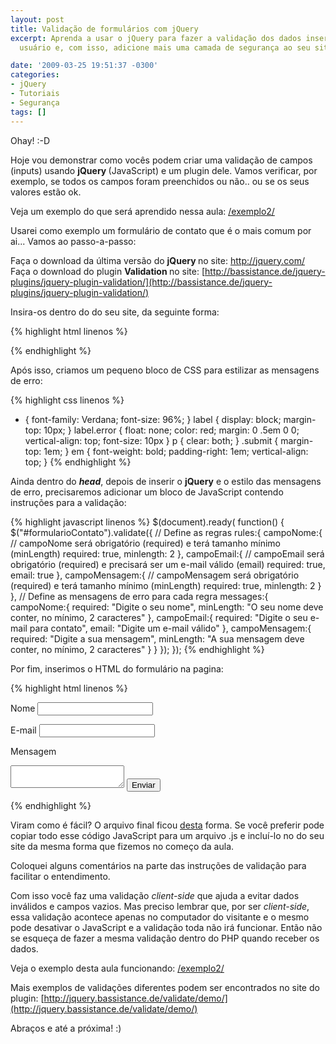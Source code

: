 ```yaml
---
layout: post
title: Validação de formulários com jQuery
excerpt: Aprenda a usar o jQuery para fazer a validação dos dados inseridos pelo seu
  usuário e, com isso, adicione mais uma camada de segurança ao seu site.

date: '2009-03-25 19:51:37 -0300'
categories:
- jQuery
- Tutoriais
- Segurança
tags: []
---
```

Ohay!  :-D

Hoje vou demonstrar como vocês podem criar uma validação de campos (inputs) usando <strong>jQuery </strong>(JavaScript) e um plugin dele. Vamos verificar, por exemplo, se todos os campos foram preenchidos ou não.. ou se os seus valores estão ok.

Veja um exemplo do que será aprendido nessa aula:
[/exemplo2/](/exemplo2)

Usarei como exemplo um formulário de contato que é o mais comum por ai... Vamos ao passo-a-passo:

Faça o download da última versão do <strong>jQuery </strong>no site: <a href="http://jquery.com/" target="_blank">http://jquery.com/
</a>Faça o download do plugin <strong>Validation </strong>no site: [http://bassistance.de/jquery-plugins/jquery-plugin-validation/](http://bassistance.de/jquery-plugins/jquery-plugin-validation/)

Insira-os dentro do <head> do seu site, da seguinte forma:


{% highlight html linenos %}
<script src="jquery.js" type="text/javascript"></script>
 <script src="jquery.validate.js" type="text/javascript"></script>
{% endhighlight %}

Após isso, criamos um pequeno bloco de CSS para estilizar as mensagens de erro:


{% highlight css linenos %}
* { font-family: Verdana; font-size: 96%; }
label { display: block; margin-top: 10px; }
label.error { float: none; color: red; margin: 0 .5em 0 0; vertical-align: top; font-size: 10px }
p { clear: both; }
.submit { margin-top: 1em; }
em { font-weight: bold; padding-right: 1em; vertical-align: top; }
{% endhighlight %}

Ainda dentro do <em><strong>head</strong></em>, depois de inserir o <strong>jQuery</strong> e o estilo das mensagens de erro, precisaremos adicionar um bloco de JavaScript contendo instruções para a validação:


{% highlight javascript linenos %}
$(document).ready( function() {
  $("#formularioContato").validate({
    // Define as regras
    rules:{
      campoNome:{
        // campoNome será obrigatório (required) e terá tamanho mínimo (minLength)
        required: true, minlength: 2
      },
      campoEmail:{
        // campoEmail será obrigatório (required) e precisará ser um e-mail válido (email)
        required: true, email: true
      },
      campoMensagem:{
        // campoMensagem será obrigatório (required) e terá tamanho mínimo (minLength)
        required: true, minlength: 2
      }
    },
    // Define as mensagens de erro para cada regra
    messages:{
      campoNome:{
        required: "Digite o seu nome",
        minLength: "O seu nome deve conter, no mínimo, 2 caracteres"
      },
      campoEmail:{
        required: "Digite o seu e-mail para contato",
        email: "Digite um e-mail válido"
      },
      campoMensagem:{
        required: "Digite a sua mensagem",
        minLength: "A sua mensagem deve conter, no mínimo, 2 caracteres"
      }
    }
  });
});
{% endhighlight %}

Por fim, inserimos o HTML do formulário na pagina:


{% highlight html linenos %}
<form id="formularioContato" method="post">

  <label for="nome">Nome</label>
  <input id="nome" name="campoNome" type="text" />

  <label for="email">E-mail</label>
  <input id="email" name="campoEmail" type="text" />

  <label for="mensagem">Mensagem</label>
  <textarea id="mensagem" name="campoMensagem"></textarea>

  <input class="submit" type="submit" value="Enviar" />

</form>
{% endhighlight %}

Viram como é fácil? O arquivo final ficou [desta](/exemplo2) forma. Se você preferir pode copiar todo esse código JavaScript para um arquivo .js e incluí-lo no <head> do seu site da mesma forma que fizemos no começo da aula.

Coloquei alguns comentários na parte das instruções de validação para facilitar o entendimento.

Com isso você faz uma validação <em>client-side</em> que ajuda a evitar dados inválidos e campos vazios. Mas preciso lembrar que, por ser <em>client-side</em>, essa validação acontece apenas no computador do visitante e o mesmo pode desativar o JavaScript e a validação toda não irá funcionar. Então não se esqueça de fazer a mesma validação dentro do PHP quando receber os dados.

Veja o exemplo desta aula funcionando:
[/exemplo2/](/exemplo2)

Mais exemplos de validações diferentes podem ser encontrados no site do plugin:
[http://jquery.bassistance.de/validate/demo/](http://jquery.bassistance.de/validate/demo/)

Abraços e até a próxima! :)

